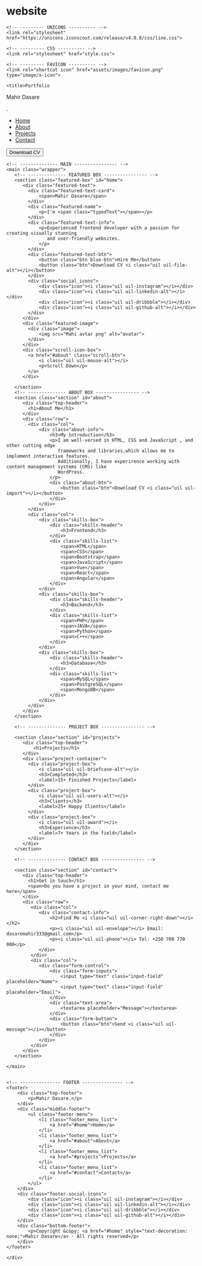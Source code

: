 # website
<!---
<!DOCTYPE html>
<html lang="en">
<head>
    <meta charset="UTF-8">
    <meta name="viewport" content="width=device-width, initial-scale=1.0">
    <link rel="stylesheet" href="style.css">
    <title>Login</title>
</head>
<body>
    <div class="container">
        <div class="box form-box">
            <header>Login</header>
            <form action="" method="post">
                <div class="field input" >
                    <label for="username">udername</labelfor>
                    <input type="text" name="username" id="password" required   
                </div>

                <div class="field input">
                    <label for="password">password</label>
                    <input type="password" name="udername" id="password" required
                </div>

                <div class="field input">
                    <input type="submit" name="submit" value="Login" required
                </div>
                <div class="links">
                    Don't have account? <a href="register.html">Sign up now</a>

                </div>
            </form>
        </div>

    </div>
</body>
</html>

css part start
@import url();
*{
    padding:0 ;
    margin: 0;
    box-sizing: border-box;
    font-family: 'poppins',sans-serif;

}
body{
    background: #e4e9f7;

}
.container{
    display: flex;
    align-items: center;
    justify-content: center;
    min-height: 90vh;
}
.box{
    background: #fdfdfd;
    display: flex;
    flex-direction: column;
    padding: 25px 25px;
    border-radius: 0 0 128px 0 rgba(0,0,0,0.1)
                   0 32px 64px -48px rgba(0,0,0,0.5);
}
.form-box{
    width: 450px;
    margin: 0px 10px;
}
.form-box header{
    font-size: 25px;
    font-weight: 600;
    padding-bottom: 10px;
    border-bottom: 1px solid; #e6e6e6;
    margin-bottom: 10px;
}
.form-box form .field{
    display: flex;
    margin-bottom: 10px;
    flex-direction: column;

}
.form-box form input input{
    height: 40px;
    width:100%;
}

-->
<!DOCTYPE html>
<html lang="en">
<head>
    <meta charset="UTF-8">
    <meta name="viewport" content="width=device-width, initial-scale=1.0">

    <!-- --------- UNICONS ---------- -->
    <link rel="stylesheet" href="https://unicons.iconscout.com/release/v4.0.8/css/line.css">

    <!-- --------- CSS ---------- -->
    <link rel="stylesheet" href="style.css">

    <!-- --------- FAVICON ---------- -->
    <link rel="shortcut icon" href="assets/images/favicon.png" type="image/x-icon">

    <title>Portfolio 
</head>
<body>
   <div class="container">
    <!-- --------------- HEADER --------------- -->
      <nav id="header">
        <div class="nav-logo">
            <p class="nav-name">Mahir Dasare</p>
            <span>.</span>
        </div>
        <div class="nav-menu" id="myNavMenu">
            <ul class="nav_menu_list">
                <li class="nav_list">
                    <a href="#home" class="nav-link active-link">Home</a>
                    <div class="circle"></div>
                </li>
                <li class="nav_list">
                    <a href="#about" class="nav-link">About</a>
                    <div class="circle"></div>
                </li>
                <li class="nav_list">
                    <a href="#projects" class="nav-link">Projects</a>
                    <div class="circle"></div>
                </li>
                <li class="nav_list">
                    <a href="#contact" class="nav-link">Contact</a>
                    <div class="circle"></div>
                </li>
            </ul>
        </div>
        <div class="nav-button">
            <button class="btn">Download CV <i class="uil uil-file-alt"></i></button>
        </div>
        <div class="nav-menu-btn">
            <i class="uil uil-bars" onclick="myMenuFunction()"></i>
        </div>
      </nav>


    <!-- -------------- MAIN ---------------- -->
    <main class="wrapper">
       <!-- -------------- FEATURED BOX ---------------- -->
       <section class="featured-box" id="home">
          <div class="featured-text">
            <div class="featured-text-card">
                <span>Mahir Dasare</span>
            </div>
            <div class="featured-name">
                <p>I'm <span class="typedText"></span></p>
            </div>
            <div class="featured-text-info">
                <p>Experienced frontend developer with a passion for creating visually stunning
                   and user-friendly websites.
                </p>
            </div>
            <div class="featured-text-btn">
                <button class="btn blue-btn">Hire Me</button>
                <button class="btn">Download CV <i class="uil uil-file-alt"></i></button>
            </div>
            <div class="social_icons">
                <div class="icon"><i class="uil uil-instagram"></i></div>
                <div class="icon"><i class="uil uil-linkedin-alt"></i></div>
                <div class="icon"><i class="uil uil-dribbble"></i></div>
                <div class="icon"><i class="uil uil-github-alt"></i></div>
            </div>
          </div>
          <div class="featured-image">
            <div class="image">
                <img src="Mahi avtar png" alt="avatar">
            </div>
          </div>
          <div class="scroll-icon-box">
            <a href="#about" class="scroll-btn">
                <i class="uil uil-mouse-alt"></i>
                <p>Scroll Down</p>
            </a>
          </div>

       </section>
       <!-- -------------- ABOUT BOX ---------------- -->
       <section class="section" id="about">
          <div class="top-header">
            <h1>About Me</h1>
          </div>
          <div class="row">
            <div class="col">
                <div class="about-info">
                    <h3>My introduction</h3>
                    <p>I am well-versed in HTML, CSS and JavaScript , and other cutting edge
                       frameworks and libraries,which allows me to implement interactive features.
                       Additionally, I have experirence working with content management systems (CMS) like
                       WordPress.
                    </p>
                    <div class="about-btn">
                        <button class="btn">Download CV <i class="uil uil-import"></i></button>
                    </div>
                </div>
            </div>
            <div class="col">
                <div class="skills-box">
                    <div class="skills-header">
                        <h3>Frontend</h3>
                    </div>
                    <div class="skills-list">
                        <span>HTML</span>
                        <span>CSS</span>
                        <span>Bootstrap</span>
                        <span>JavaScript</span>
                        <span>Vue</span>
                        <span>React</span>
                        <span>Angular</span>
                    </div>
                </div>
                <div class="skills-box">
                    <div class="skills-header">
                        <h3>Backend</h3>
                    </div>
                    <div class="skills-list">
                        <span>PHP</span>
                        <span>JAVA</span>
                        <span>Python</span>
                        <span>C++</span>
                    </div>
                </div>
                <div class="skills-box">
                    <div class="skills-header">
                        <h3>Database</h3>
                    </div>
                    <div class="skills-list">
                        <span>MySQL</span>
                        <span>PostgreSQL</span>
                        <span>MongoDB</span>
                    </div>
                </div>
            </div>
          </div>
       </section>

       <!-- -------------- PROJECT BOX ---------------- -->

       <section class="section" id="projects">
          <div class="top-header">
              <h1>Projects</h1>
          </div>
          <div class="project-container">
            <div class="project-box">
                <i class="uil uil-briefcase-alt"></i>
                <h3>Completed</h3>
                <label>15+ Finished Projects</label>
            </div>
            <div class="project-box">
                <i class="uil uil-users-alt"></i>
                <h3>Clients</h3>
                <label>25+ Happy Clients</label>
            </div>
            <div class="project-box">
                <i class="uil uil-award"></i>
                <h3>Experience</h3>
                <label>7+ Years in the field</label>
            </div>
          </div>
       </section>

       <!-- -------------- CONTACT BOX ---------------- -->

       <section class="section" id="contact">
          <div class="top-header">
            <h1>Get in touch</h1>
            <span>Do you have a project in your mind, contact me here</span>
          </div>
          <div class="row">
             <div class="col">
                <div class="contact-info">
                    <h2>Find Me <i class="uil uil-corner-right-down"></i></h2>
                    <p><i class="uil uil-envelope"></i> Email: dasaremahir333@gmail.com</p>
                    <p><i class="uil uil-phone"></i> Tel: +250 708 770 000</p>
                </div>
             </div>
             <div class="col">
                <div class="form-control">
                    <div class="form-inputs">
                        <input type="text" class="input-field" placeholder="Name">
                        <input type="text" class="input-field" placeholder="Email">
                    </div>
                    <div class="text-area">
                        <textarea placeholder="Message"></textarea>
                    </div>
                    <div class="form-button">
                        <button class="btn">Send <i class="uil uil-message"></i></button>
                    </div>
                </div>
             </div>
          </div>
       </section>

    </main>


    <!-- --------------- FOOTER --------------- -->
    <footer>
        <div class="top-footer">
            <p>Mahir Dasare.</p>
        </div>
        <div class="middle-footer">
            <ul class="footer-menu">
                <li class="footer_menu_list">
                    <a href="#home">Home</a>
                </li>
                <li class="footer_menu_list">
                    <a href="#about">About</a>
                </li>
                <li class="footer_menu_list">
                    <a href="#projects">Projects</a>
                </li>
                <li class="footer_menu_list">
                    <a href="#contact">Contact</a>
                </li>
            </ul>
        </div>
        <div class="footer-social-icons">
            <div class="icon"><i class="uil uil-instagram"></i></div>
            <div class="icon"><i class="uil uil-linkedin-alt"></i></div>
            <div class="icon"><i class="uil uil-dribbble"></i></div>
            <div class="icon"><i class="uil uil-github-alt"></i></div>
        </div>
        <div class="bottom-footer">
            <p>Copyright &copy; <a href="#home" style="text-decoration: none;">Mahir Dasare</a> - All rights reserved</p>
        </div>
    </footer>

    </div>




    
</html>

